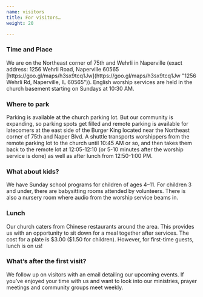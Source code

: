 ```yaml
---
name: visitors
title: For visitors…
weight: 20

---
```

<div class="row"> <div class="col-xs-11 col-xs-offset-1 col-sm-9 col-md-8 col-lg-9 col-lg-offset-1"> <h3 class="lw14-landing-visitors-subtitle lw14-landing-subtitle">Time and Place</h3> <p class="lw14-landing-visitors-text"> We are on the Northeast corner of 75th and Wehrli in Naperville (exact address: 1256 Wehrli Road, Naperville 60565 [https://goo.gl/maps/h3sx9tcq1Jw](https://goo.gl/maps/h3sx9tcq1Jw "1256 Wehrli Rd, Naperville, IL 60565")). English worship services are held in the church basement starting on Sundays at 10:30 AM. </p> <h3 class="lw14-landing-visitors-subtitle lw14-landing-subtitle">Where to park</h3> <p class="lw14-landing-visitors-text"> Parking is available at the church parking lot. But our community is expanding, so parking spots get filled and remote parking is available for latecomers at the east side of the Burger King located near the Northeast corner of 75th and Naper Blvd. A shuttle transports worshippers from the remote parking lot to the church until 10:45 AM or so, and then takes them back to the remote lot at 12:05-12:10 (or 5-10 minutes after the worship service is done) as well as after lunch from 12:50-1:00 PM. </p> <h3 class="lw14-landing-visitors-subtitle lw14-landing-subtitle">What about kids?</h3> <p class="lw14-landing-visitors-text"> We have Sunday school programs for children of ages 4–11. For children 3 and under, there are babysitting rooms attended by volunteers. There is also a nursery room where audio from the worship service beams in. </p> <h3 class="lw14-landing-visitors-subtitle lw14-landing-subtitle">Lunch</h3> <p class="lw14-landing-visitors-text"> Our church caters from Chinese restaurants around the area. This provides us with an opportunity to sit down for a meal together after services. The cost for a plate is $3.00 ($1.50 for children). However, for first-time guests, lunch is on us! </p> <h3 class="lw14-landing-visitors-subtitle lw14-landing-subtitle">What’s after the first visit?</h3> <p class="lw14-landing-visitors-text"> We follow up on visitors with an email detailing our upcoming events. If you’ve enjoyed your time with us and want to look into our ministries, prayer meetings and community groups meet weekly. </p> </div> </div>